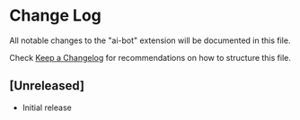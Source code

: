 # Change Log

All notable changes to the "ai-bot" extension will be documented in this file.

Check [Keep a Changelog](http://keepachangelog.com/) for recommendations on how to structure this file.

## [Unreleased]

- Initial release